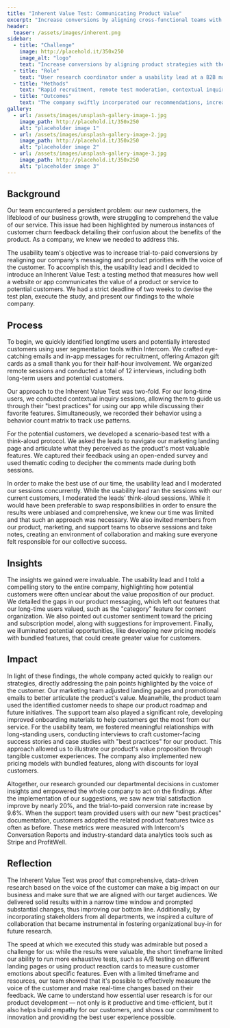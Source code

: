 ```yaml
---
title: "Inherent Value Test: Communicating Product Value"
excerpt: "Increase conversions by aligning cross-functional teams with the voice of the customer."
header:
  teaser: /assets/images/inherent.png
sidebar:
  - title: "Challenge"
    image: http://placehold.it/350x250
    image_alt: "logo"
    text: "Increase conversions by aligning product strategies with the voice of the customer."
  - title: "Role"
    text: "User research coordinator under a usability lead at a B2B marketing SaaS company."
  - title: "Methods"
    text: "Rapid recruitment, remote test moderation, contextual inquiry, scenario-based testing, think-aloud protocol, cross-functional team collaboration"
  - title: "Outcomes"
    text: "The company swiftly incorporated our recommendations, increasing trial-to-paid conversion by 9.6%."
gallery:
  - url: /assets/images/unsplash-gallery-image-1.jpg
    image_path: http://placehold.it/350x250
    alt: "placeholder image 1"
  - url: /assets/images/unsplash-gallery-image-2.jpg
    image_path: http://placehold.it/350x250
    alt: "placeholder image 2"
  - url: /assets/images/unsplash-gallery-image-3.jpg
    image_path: http://placehold.it/350x250
    alt: "placeholder image 3"
---
```


## Background
Our team encountered a persistent problem: our new customers, the lifeblood of our business growth, were struggling to comprehend the value of our service. This issue had been highlighted by numerous instances of customer churn feedback detailing their confusion about the benefits of the product. As a company, we knew we needed to address this.

The usability team's objective was to increase trial-to-paid conversions by realigning our company's messaging and product priorities with the voice of the customer. To accomplish this, the usability lead and I decided to introduce an Inherent Value Test: a testing method that measures how well a website or app communicates the value of a product or service to potential customers. We had a strict deadline of two weeks to devise the test plan, execute the study, and present our findings to the whole company.

## Process
To begin, we quickly identified longtime users and potentially interested customers using user segmentation tools within Intercom. We crafted eye-catching emails and in-app messages for recruitment, offering Amazon gift cards as a small thank you for their half-hour involvement. We organized remote sessions and conducted a total of 12 interviews, including both long-term users and potential customers.

Our approach to the Inherent Value Test was two-fold. For our long-time users, we conducted contextual inquiry sessions, allowing them to guide us through their "best practices" for using our app while discussing their favorite features. Simultaneously, we recorded their behavior using a behavior count matrix to track use patterns.

For the potential customers, we developed a scenario-based test with a think-aloud protocol. We asked the leads to navigate our marketing landing page and articulate what they perceived as the product's most valuable features. We captured their feedback using an open-ended survey and used thematic coding to decipher the comments made during both sessions.

In order to make the best use of our time, the usability lead and I moderated our sessions concurrently. While the usability lead ran the sessions with our current customers, I moderated the leads' think-aloud sessions. While it would have been preferable to swap responsibilities in order to ensure the results were unbiased and comprehensive, we knew our time was limited and that such an approach was necessary. We also invited members from our product, marketing, and support teams to observe sessions and take notes, creating an environment of collaboration and making sure everyone felt responsible for our collective success.

## Insights
The insights we gained were invaluable. The usability lead and I told a compelling story to the entire company, highlighting how potential customers were often unclear about the value proposition of our product. We detailed the gaps in our product messaging, which left out features that our long-time users valued, such as the "category" feature for content organization. We also pointed out customer sentiment toward the pricing and subscription model, along with suggestions for improvement. Finally, we illuminated potential opportunities, like developing new pricing models with bundled features, that could create greater value for customers.

## Impact
In light of these findings, the whole company acted quickly to realign our strategies, directly addressing the pain points highlighted by the voice of the customer. Our marketing team adjusted landing pages and promotional emails to better articulate the product's value. Meanwhile, the product team used the identified customer needs to shape our product roadmap and future initiatives. The support team also played a significant role, developing improved onboarding materials to help customers get the most from our service. For the usability team, we fostered meaningful relationships with long-standing users, conducting interviews to craft customer-facing success stories and case studies with "best practices" for our product. This approach allowed us to illustrate our product's value proposition through tangible customer experiences. The company also implemented new pricing models with bundled features, along with discounts for loyal customers.

Altogether, our research grounded our departmental decisions in customer insights and empowered the whole company to act on the findings. After the implementation of our suggestions, we saw new trial satisfaction improve by nearly 20%, and the trial-to-paid conversion rate increase by 9.6%. When the support team provided users with our new "best practices" documentation, customers adopted the related product features twice as often as before. These metrics were measured with Intercom's Conversation Reports and industry-standard data analytics tools such as Stripe and ProfitWell. 

## Reflection
The Inherent Value Test was proof that comprehensive, data-driven research based on the voice of the customer can make a big impact on our business and make sure that we are aligned with our target audiences. We delivered solid results within a narrow time window and prompted substantial changes, thus improving our bottom line. Additionally, by incorporating stakeholders from all departments, we inspired a culture of collaboration that became instrumental in fostering organizational buy-in for future research.

The speed at which we executed this study was admirable but posed a challenge for us: while the results were valuable, the short timeframe limited our ability to run more exhaustive tests, such as A/B testing on different landing pages or using product reaction cards to measure customer emotions about specific features. Even with a limited timeframe and resources, our team showed that it's possible to effectively measure the voice of the customer and make real-time changes based on their feedback. We came to understand how essential user research is for our product development — not only is it productive and time-efficient, but it also helps build empathy for our customers, and shows our commitment to innovation and providing the best user experience possible.
